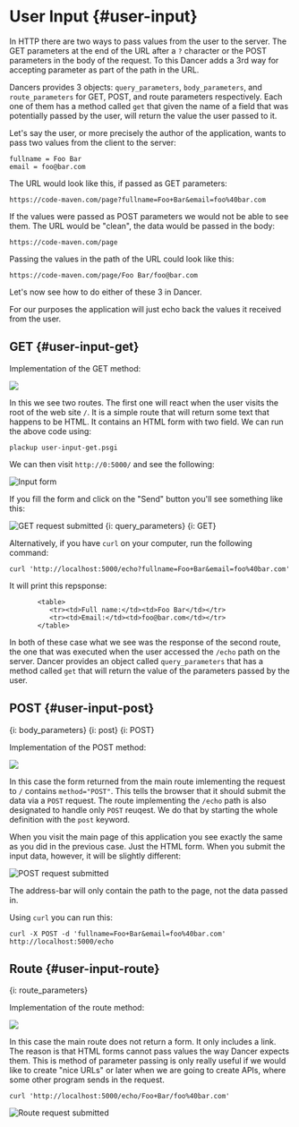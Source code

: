 # User Input {#user-input}

In HTTP there are two ways to pass values from the user to the server. The GET parameters at the end of the URL after a `?` character or the POST parameters in the body of the request. To this Dancer adds a 3rd way for accepting parameter as part of the path in the URL.

Dancers provides 3 objects: `query_parameters`, `body_parameters`, and `route_parameters` for GET, POST, and route parameters respectively. Each one of them has a method called `get` that given the name of a field that was potentially passed by the user, will return the value the user passed to it.

Let's say the user, or more precisely the author of the application, wants to pass two values from the client to the server:

```
fullname = Foo Bar
email = foo@bar.com
```

The URL would look like this, if passed as GET parameters:

```
https://code-maven.com/page?fullname=Foo+Bar&email=foo%40bar.com
```

If the values were passed as POST parameters we would not be able to see them. The URL would be "clean", the data would be passed in the body:

```
https://code-maven.com/page
```

Passing the values in the path of the URL could look like this:

```
https://code-maven.com/page/Foo Bar/foo@bar.com
```

Let's now see how to do either of these 3 in Dancer.

For our purposes the application will just echo back the values it received from the user.

## GET {#user-input-get}

Implementation of the GET method:

![](code/user-input-get.psgi)

In this we see two routes. The first one will react when the user visits the root of the web site `/`. It is a simple route that will return some text that happens to be HTML. It contains an HTML form with two field. We can run the above code using:

```
plackup user-input-get.psgi
```

We can then visit `http://0:5000/` and see the following:

![Input form](images/input-form.png)

If you fill the form and click on the "Send" button you'll see something like this:

![GET request submitted](images/input-form-get.png)
{i: query_parameters}
{i: GET}

Alternatively, if you have `curl` on your computer, run the following command:

```
curl 'http://localhost:5000/echo?fullname=Foo+Bar&email=foo%40bar.com'
```

It will print this repsponse:

```
       <table>
          <tr><td>Full name:</td><td>Foo Bar</td></tr>
          <tr><td>Email:</td><td>foo@bar.com</td></tr>
       </table>
```

In both of these case what we see was the response of the second route, the one that was executed when the user accessed the `/echo` path on the server. Dancer provides an object called `query_parameters` that has a method called `get` that will return the value of the parameters passed by the user.


## POST {#user-input-post}
{i: body_parameters}
{i: post}
{i: POST}

Implementation of the POST method:

![](code/user-input-post.psgi)

In this case the form returned from the main route imlementing the request to `/` contains `method="POST"`. This tells the browser that it should submit the data via a `POST` request. The route implementing the `/echo` path is also designated to handle only `POST` reuqest. We do that by starting the whole definition with the `post` keyword.

When you visit the main page of this application you see exactly the same as you did in the previous case. Just the HTML form. When you submit the input data, however, it will be slightly different:

![POST request submitted](images/input-form-post.png)

The address-bar will only contain the path to the page, not the data passed in.

Using `curl` you can run this:

```
curl -X POST -d 'fullname=Foo+Bar&email=foo%40bar.com' http://localhost:5000/echo
```

## Route {#user-input-route}
{i: route_parameters}

Implementation of the route method:

![](code/user-input-route.psgi)

In this case the main route does not return a form. It only includes a link. The reason is that HTML forms cannot pass values the way Dancer expects them. This is method of parameter passing is only really useful if we would like to create "nice URLs" or later when we are going to create APIs, where some other program sends in the request.

```
curl 'http://localhost:5000/echo/Foo+Bar/foo%40bar.com'
```

![Route request submitted](images/input-form-route.png)


